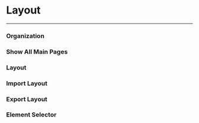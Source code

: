 # Layout

---

### Organization

### Show All Main Pages

### Layout

### Import Layout

### Export Layout

### Element Selector
